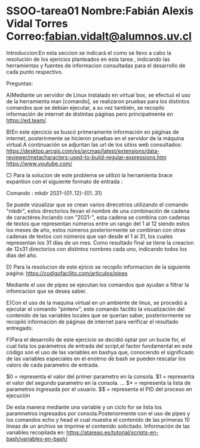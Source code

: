 # SSOO-tarea01 Nombre:Fabián Alexis Vidal Torres Correo:fabian.vidalt@alumnos.uv.cl

Introduccion:En esta seccion se indicará el como se llevo a cabo la resolución de los ejericios planteados en esta tarea , indicando las herramientas y fuentes de informacion consultadas para el desarrollo de cada punto respectivo.

Preguntas:

A)Mediante un servidor de Linux instalado en virtual box, se efectuó el uso de la herramienta man [comando], se realizaron pruebas para los distintos comandos que se debian ejecutar, a su vez también, se recopilo información de internet de distintas páginas pero principalmente en https://ed.team/.

B)En este ejercicio se buscó primeramente información en páginas de internet, posterirmente se hicieron pruebas en el servidor de la máquina virtual.A continuación se adjuntan las url de los sitios web consultados:
https://desktop.arcgis.com/es/arcmap/latest/extensions/data-reviewer/metacharacters-used-to-build-regular-expressions.htm
https://www.youtube.com/

C) Para la solucion de este problema se utilizó la herramienta brace expantion con el siguiente formato de entrada :

Comando : mkdir 2021-{01..12}-{01..31}

Se puede vizualizar que se crean varios direcotrios utilizando el comando "mkdir", estos directorios llevan el nombre de una combinación de cadena de caractéres.Inciando con "2021-", esta cadena se combina con cadenas de textos que representan números entre un rango del 1 al 12 siendo estos los meses de año, estos números posteriormente se combinan con otras cadenas de textos con números que van desde el 1 al 31, los cuales representan los 31 días de un mes.
Como resultado final se tiene la creacion de 12x31 directorios con distintos nombres cada uno, indicando todos los dias del año.

D) Para la resolucion de este ejricio se recopílo informacion de la siguiente pagina:
https://codigofacilito.com/articulos/pipes

Mediante el uso de pipes se ejecutan los comandos que ayudan a filtrar la infomracion que se desea saber.

E)Con el uso de la maquina virtual en un ambiente de linux, se procedió a ejecutar el comando "pintenv", este comando facilito la visualización del contenido de las variables locales que se querian saber, posteriormente se recopiló información de páginas de internet para verificar el resultado entregado.

F)Para el desarrollo de este ejercicio se decidió optar por un bucle for, el cual lista los parámetros de entrada del script,el factor fundamental en este código son el uso de las variables en bashya que, conociendo el significado de las variables especiales en el enotrno de bash se pueden rescatar los valors de cada parametro de entrada.

$0 = representa el valor del primer parametro en la consola.
$1 = representa el valor del segundo parametro en la consola.
...
$* = representa la lista de parametros ingresada por el usuario.
$$ = representa el PID del proceso en ejecución

De esta manera mediante una variable y un ciclo for se lista los paramnetros ingresados por consola.Posteriormente con el uso de pipes y los comandos echo y head el cual muestra el contenido de las primeras 10 lineas de un archivo se imprime el contenido solicitado.
Información de las variables recopilada en: https://atareao.es/tutorial/scripts-en-bash/variables-en-bash/
